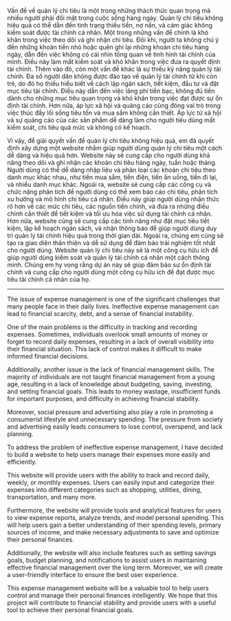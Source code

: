 Vấn đề về quản lý chi tiêu là một trong những thách thức quan trọng mà nhiều người phải đối mặt trong cuộc sống hàng ngày. Quản lý chi tiêu không hiệu quả có thể dẫn đến tình trạng thiếu tiền, nợ nần, và cảm giác không kiểm soát được tài chính cá nhân.
Một trong những vấn đề chính là khó khăn trong việc theo dõi và ghi nhận chi tiêu. Đôi khi, người ta không chú ý đến những khoản tiền nhỏ hoặc quên ghi lại những khoản chi tiêu hàng ngày, dẫn đến việc không có cái nhìn tổng quan về tình hình tài chính của mình. Điều này làm mất kiểm soát và khó khăn trong việc đưa ra quyết định tài chính.
Thêm vào đó, còn một vấn đề khác là sự thiếu kỹ năng quản lý tài chính. Đa số người dân không được đào tạo về quản lý tài chính từ khi còn trẻ, do đó họ thiếu hiểu biết về cách lập ngân sách, tiết kiệm, đầu tư và đặt mục tiêu tài chính. Điều này dẫn đến việc lãng phí tiền bạc, không đủ tiền dành cho những mục tiêu quan trọng và khó khăn trong việc đạt được sự ổn định tài chính.
Hơn nữa, áp lực xã hội và quảng cáo cũng đóng vai trò trong việc thúc đẩy lối sống tiêu tốn và mua sắm không cần thiết. Áp lực từ xã hội và sự quảng cáo của các sản phẩm dễ dàng làm cho người tiêu dùng mất kiểm soát, chi tiêu quá mức và không có kế hoạch.

Vì vậy, để giải quyết vấn đề quản lý chi tiêu không hiệu quả, em đã quyết định xây dựng một website nhằm giúp người dùng quản lý chi tiêu một cách dễ dàng và hiệu quả hơn.
Website này sẽ cung cấp cho người dùng khả năng theo dõi và ghi nhận các khoản chi tiêu hàng ngày, tuần hoặc tháng. Người dùng có thể dễ dàng nhập liệu và phân loại các khoản chi tiêu theo danh mục khác nhau, như tiền mua sắm, tiền điện, tiền ăn uống, tiền đi lại, và nhiều danh mục khác.
Ngoài ra, website sẽ cung cấp các công cụ và chức năng phân tích để người dùng có thể xem báo cáo chi tiêu, phân tích xu hướng và mô hình chi tiêu cá nhân. Điều này giúp người dùng nhận thức rõ hơn về các mức chi tiêu, các nguồn tiền chính, và đưa ra những điều chỉnh cần thiết để tiết kiệm và tối ưu hóa việc sử dụng tài chính cá nhân.
Hơn nữa, website cũng sẽ cung cấp các tính năng như đặt mục tiêu tiết kiệm, lập kế hoạch ngân sách, và nhận thông báo để giúp người dùng duy trì quản lý tài chính hiệu quả trong thời gian dài. Ngoài ra, chúng em cũng sẽ tạo ra giao diện thân thiện và dễ sử dụng để đảm bảo trải nghiệm tốt nhất cho người dùng.
Website quản lý chi tiêu này sẽ là một công cụ hữu ích để giúp người dùng kiểm soát và quản lý tài chính cá nhân một cách thông minh. Chúng em hy vọng rằng dự án này sẽ giúp đảm bảo sự ổn định tài chính và cung cấp cho người dùng một công cụ hữu ích để đạt được mục tiêu tài chính cá nhân của họ.
<hr>

The issue of expense management is one of the significant challenges that many people face in their daily lives. Ineffective expense management can lead to financial scarcity, debt, and a sense of financial instability.

One of the main problems is the difficulty in tracking and recording expenses. Sometimes, individuals overlook small amounts of money or forget to record daily expenses, resulting in a lack of overall visibility into their financial situation. This lack of control makes it difficult to make informed financial decisions.

Additionally, another issue is the lack of financial management skills. The majority of individuals are not taught financial management from a young age, resulting in a lack of knowledge about budgeting, saving, investing, and setting financial goals. This leads to money wastage, insufficient funds for important purposes, and difficulty in achieving financial stability.

Moreover, social pressure and advertising also play a role in promoting a consumerist lifestyle and unnecessary spending. The pressure from society and advertising easily leads consumers to lose control, overspend, and lack planning.

To address the problem of ineffective expense management, I have decided to build a website to help users manage their expenses more easily and efficiently.

This website will provide users with the ability to track and record daily, weekly, or monthly expenses. Users can easily input and categorize their expenses into different categories such as shopping, utilities, dining, transportation, and many more.

Furthermore, the website will provide tools and analytical features for users to view expense reports, analyze trends, and model personal spending. This will help users gain a better understanding of their spending levels, primary sources of income, and make necessary adjustments to save and optimize their personal finances.

Additionally, the website will also include features such as setting savings goals, budget planning, and notifications to assist users in maintaining effective financial management over the long term. Moreover, we will create a user-friendly interface to ensure the best user experience.

This expense management website will be a valuable tool to help users control and manage their personal finances intelligently. We hope that this project will contribute to financial stability and provide users with a useful tool to achieve their personal financial goals.
